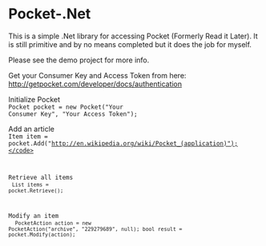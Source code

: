Pocket-.Net
===========

This is a simple .Net library for accessing Pocket (Formerly Read it Later). It is still primitive and by no means completed but it does the job for myself.

Please see the demo project for more info.

Get your Consumer Key and Access Token from here:
http://getpocket.com/developer/docs/authentication

Initialize Pocket <br />
<code>Pocket pocket = new Pocket("Your Consumer Key", "Your Access Token");</code>

Add an article<br />
<code>Item item = pocket.Add("http://en.wikipedia.org/wiki/Pocket_(application)");</code>

Retrieve all items<br />
<code>List<Item> items = pocket.Retrieve();</code>

Modify an item<br />
<code>
PocketAction action = new PocketAction("archive", "229279689", null);
bool result = pocket.Modify(action);</code>